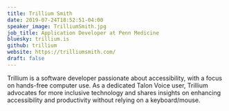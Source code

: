 ```yaml
---
title: Trillium Smith
date: 2019-07-24T18:52:51-04:00
speaker_image: TrilliumSmith.jpg
job_title: Application Developer at Penn Medicine
bluesky: trillium.is
github: trillium
website: https://trilliumsmith.com/
draft: false
---
```


Trillium is a software developer passionate about accessibility, with a focus on hands-free computer use. As a dedicated Talon Voice user, Trillium advocates for more inclusive technology and shares insights on enhancing accessibility and productivity without relying on a keyboard/mouse.